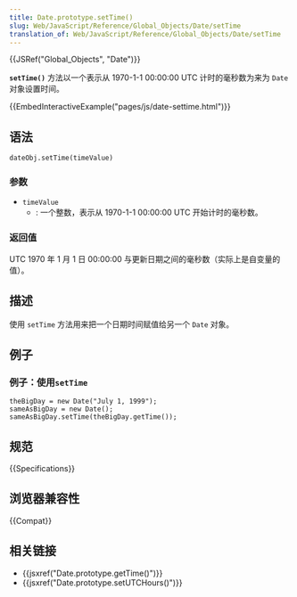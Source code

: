 ```yaml
---
title: Date.prototype.setTime()
slug: Web/JavaScript/Reference/Global_Objects/Date/setTime
translation_of: Web/JavaScript/Reference/Global_Objects/Date/setTime
---
```

{{JSRef("Global_Objects", "Date")}}

**`setTime()`** 方法以一个表示从 1970-1-1 00:00:00 UTC 计时的毫秒数为来为 `Date` 对象设置时间。

{{EmbedInteractiveExample("pages/js/date-settime.html")}}

## 语法

```plain
dateObj.setTime(timeValue)
```

### 参数

- `timeValue`
  - : 一个整数，表示从 1970-1-1 00:00:00 UTC 开始计时的毫秒数。

### 返回值

UTC 1970 年 1 月 1 日 00:00:00 与更新日期之间的毫秒数（实际上是自变量的值）。

## 描述

使用 `setTime` 方法用来把一个日期时间赋值给另一个 `Date` 对象。

## 例子

### 例子：使用`setTime`

```plain
theBigDay = new Date("July 1, 1999");
sameAsBigDay = new Date();
sameAsBigDay.setTime(theBigDay.getTime());
```

## 规范

{{Specifications}}

## 浏览器兼容性

{{Compat}}

## 相关链接

- {{jsxref("Date.prototype.getTime()")}}
- {{jsxref("Date.prototype.setUTCHours()")}}
